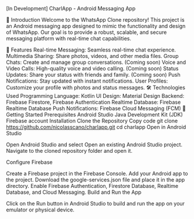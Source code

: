 [In Development] CharlApp - Android Messaging App

🚀 Introduction
Welcome to the WhatsApp Clone repository! This project is an Android messaging app designed to mimic the functionality and design of WhatsApp. Our goal is to provide a robust, scalable, and secure messaging platform with real-time chat capabilities.

📱 Features
Real-time Messaging: Seamless real-time chat experience.
Multimedia Sharing: Share photos, videos, and other media files.
Group Chats: Create and manage group conversations. (Coming soon)
Voice and Video Calls: High-quality voice and video calling. (Coming soon)
Status Updates: Share your status with friends and family. (Coming soon)
Push Notifications: Stay updated with instant notifications.
User Profiles: Customize your profile with photos and status messages.
🛠️ Technologies Used
Programming Language: Kotlin
UI Design: Material Design
Backend: Firebase Firestore, Firebase Authentication
Realtime Database: Firebase Realtime Database
Push Notifications: Firebase Cloud Messaging (FCM)
📖 Getting Started
Prerequisites
Android Studio
Java Development Kit (JDK)
Firebase account
Installation
Clone the Repository
Copy code
git clone https://github.com/nicolasscano/charlapp.git
cd charlapp
Open in Android Studio

Open Android Studio and select Open an existing Android Studio project. Navigate to the cloned repository folder and open it.

Configure Firebase

Create a Firebase project in the Firebase Console.
Add your Android app to the project.
Download the google-services.json file and place it in the app directory.
Enable Firebase Authentication, Firestore Database, Realtime Database, and Cloud Messaging.
Build and Run the App

Click on the Run button in Android Studio to build and run the app on your emulator or physical device.
